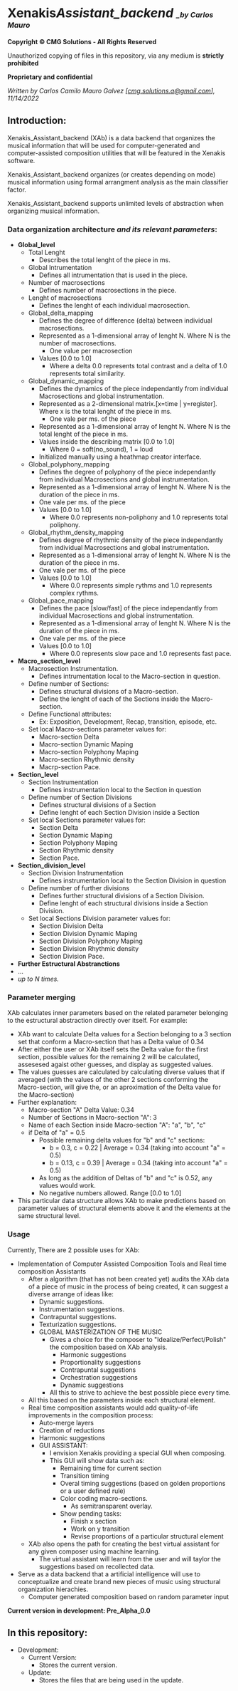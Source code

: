 # Xenakis*Assistant_backend <font size="3" >\_by Carlos Mauro* </font>

**Copyright © CMG Solutions - All Rights Reserved**

Unauthorized copying of files in this repository, via any medium is **strictly prohibited**

**Proprietary and confidential**

_Written by Carlos Camilo Mauro Galvez [cmg.solutions.a@gmail.com], 11/14/2022_

## Introduction:

Xenakis_Assistant_backend (XAb) is a data backend that organizes the musical information that will be used for computer-generated and computer-assisted composition utilities that will be featured in the Xenakis software.

Xenakis_Assistant_backend organizes (or creates depending on mode) musical information using formal arrangment analysis as the main classifier factor.

Xenakis_Assistant_backend supports unlimited levels of abstraction when organizing musical information.

### **Data organization architecture** _and its relevant parameters_:

- **Global_level**
  - Total Lenght
    - Describes the total lenght of the piece in ms.
  - Global Intrumentation
    - Defines all intrumentation that is used in the piece.
  - Number of macrosections
    - Defines number of macrosections in the piece.
  - Lenght of macrosections
    - Defines the lenght of each individual macrosection.
  - Global_delta_mapping
    - Defines the degree of difference (delta) between individual macrosections.
    - Represented as a 1-dimensional array of lenght N. Where N is the number of macrosections.
      - One value per macrosection
    - Values [0.0 to 1.0]
      - Where a delta 0.0 represents total contrast and a delta of 1.0 represents total similarity.
  - Global_dynamic_mapping
    - Defines the dynamics of the piece independantly from individual Macrosections and global instrumentation.
    - Represented as a 2-dimensional matrix.[x=time | y=register]. Where x is the total lenght of the piece in ms.
      - One vale per ms. of the piece
    - Represented as a 1-dimensional array of lenght N. Where N is the total lenght of the piece in ms.
    - Values inside the describing matrix [0.0 to 1.0]
      - Where 0 = soft(no_sound), 1 = loud
    - Initialized manually using a heathmap creator interface.
  - Global_polyphony_mapping
    - Defines the degree of polyphony of the piece independantly from individual Macrosections and global instrumentation.
    - Represented as a 1-dimensional array of lenght N. Where N is the duration of the piece in ms.
    - One vale per ms. of the piece
    - Values [0.0 to 1.0]
      - Where 0.0 represents non-poliphony and 1.0 represents total poliphony.
  - Global_rhythm_density_mapping
    - Defines degree of rhythmic density of the piece independantly from individual Macrosections and global instrumentation.
    - Represented as a 1-dimensional array of lenght N. Where N is the duration of the piece in ms.
    - One vale per ms. of the piece
    - Values [0.0 to 1.0]
      - Where 0.0 represents simple rythms and 1.0 represents complex rythms.
  - Global_pace_mapping
    - Defines the pace [slow/fast] of the piece independantly from individual Macrosections and global instrumentation.
    - Represented as a 1-dimensional array of lenght N. Where N is the duration of the piece in ms.
    - One vale per ms. of the piece
    - Values [0.0 to 1.0]
      - Where 0.0 represents slow pace and 1.0 represents fast pace.
- **Macro_section_level**
  - Macrosection Instrumentation.
    - Defines intrumentation local to the Macro-section in question.
  - Define number of Sections:
    - Defines structural divisions of a Macro-section.
    - Define the lenght of each of the Sections inside the Macro-section.
  - Define Functional attributes:
    - Ex: Exposition, Development, Recap, transition, episode, etc.
  - Set local Macro-sections parameter values for:
    - Macro-section Delta
    - Macro-section Dynamic Maping
    - Macro-section Polyphony Maping
    - Macro-section Rhythmic density
    - Macrp-section Pace.
- **Section_level**
  - Section Instrumentation
    - Defines instrumentation local to the Section in question
  - Define number of Section Divisions
    - Defines structural divisions of a Section
    - Define lenght of each Section Division inside a Section
  - Set local Sections parameter values for:
    - Section Delta
    - Section Dynamic Maping
    - Section Polyphony Maping
    - Section Rhythmic density
    - Section Pace.
- **Section_division_level**
  - Section Division Instrumentation
    - Defines instrumentation local to the Section Division in question
  - Define number of further divisions
    - Defines further structural divisions of a Section Division.
    - Define lenght of each structural divisions inside a Section Division.
  - Set local Sections Division parameter values for:
    - Section Division Delta
    - Section Division Dynamic Maping
    - Section Division Polyphony Maping
    - Section Division Rhythmic density
    - Section Division Pace.
- **Further Estructural Abstranctions**
- ...
- _up to N times._

### Parameter merging

XAb calculates inner parameters based on the related parameter belonging to the estructural abstraction directly over itself.
For example:

- XAb want to calculate Delta values for a Section belonging to a 3 section set that conform a Macro-section that has a Delta value of 0.34
- After either the user or XAb itself sets the Delta value for the first section, possible values for the remaining 2 will be calculated, assesesed agaist other guesses, and display as suggested values.
- The values guesses are calculated by calculating diverse values that if averaged (with the values of the other 2 sections conforming the Macro-section, will give the, or an aproximation of the Delta value for the Macro-section)
- Further explanation:
  - Macro-section "A" Delta Value: 0.34
  - Number of Sections in Macro-section "A": 3
  - Name of each Section inside Macro-section "A": "a", "b", "c"
  - if Delta of "a" = 0.5
    - Possible remaining delta values for "b" and "c" sections:
      - b = 0.3, c = 0.22 | Average = 0.34 (taking into account "a" = 0.5)
      - b = 0.13, c = 0.39 | Average = 0.34 (taking into account "a" = 0.5)
    - As long as the addition of Deltas of "b" and "c" is 0.52, any values would work.
    - No negative numbers allowed. Range [0.0 to 1.0]
- This particular data structure allows XAb to make predictions based on parameter values of structural elements above it and the elements at the same structural level.

### Usage

Currently, There are 2 possible uses for XAb:

- Implementation of Computer Assisted Composition Tools and Real time composition Assistants
  - After a algorithm (that has not been created yet) audits the XAb data of a piece of music in the process of being created, it can suggest a diverse arrange of ideas like:
    - Dynamic suggestions.
    - Instrumentation suggestions.
    - Contrapuntal suggestions.
    - Texturization suggestions.
    - GLOBAL MASTERIZATION OF THE MUSIC
      - Gives a choice for the composer to "Idealize/Perfect/Polish" the composition based on XAb analysis.
        - Harmonic suggestions
        - Proportionality suggestions
        - Contrapuntal suggestions
        - Orchestration suggestions
        - Dynamic suggestions
      - All this to strive to achieve the best possible piece every time.
  - All this based on the parameters inside each structural element.
  - Real time composition assistants would add quality-of-life improvements in the composition process:
    - Auto-merge layers
    - Creation of reductions
    - Harmonic suggestions
    - GUI ASSISTANT:
      - I envision Xenakis providing a special GUI when composing.
      - This GUI will show data such as:
        - Remaining time for current section
        - Transition timing
        - Overal timing suggestions (based on golden proportions or a user defined rule)
        - Color coding macro-sections.
          - As semitransparent overlay.
        - Show pending tasks:
          - Finish x section
          - Work on y transition
          - Revise proportions of a particular structural element
  - XAb also opens the path for creating the best virtual assistant for any given composer using machine learning.
    - The virtual assistant will learn from the user and will taylor the suggestions based on recollected data.
- Serve as a data backend that a artificial intelligence will use to conceptualize and create brand new pieces of music using structural organization hierachies.
  - Computer generated composition based on random parameter input

**Current version in development: Pre_Alpha_0.0**

## In this repository:

- Development:
  - Current Version:
    - Stores the current version.
  - Update:
    - Stores the files that are being used in the update.
